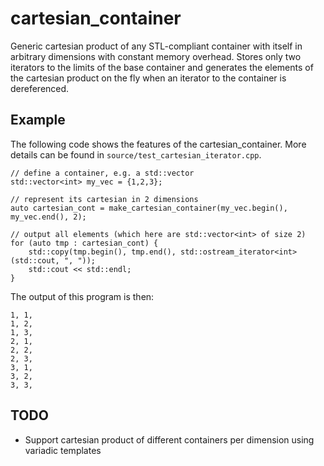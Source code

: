 cartesian_container
================

Generic cartesian product of any STL-compliant container with itself in arbitrary dimensions with constant memory overhead. Stores only two iterators to the limits of the base container and generates the elements of the cartesian product on the fly when an iterator to the container is dereferenced.

Example
------
The following code shows the features of the cartesian_container.
More details can be found in `source/test_cartesian_iterator.cpp`.

    // define a container, e.g. a std::vector
    std::vector<int> my_vec = {1,2,3};

    // represent its cartesian in 2 dimensions
    auto cartesian_cont = make_cartesian_container(my_vec.begin(), my_vec.end(), 2);

    // output all elements (which here are std::vector<int> of size 2)
    for (auto tmp : cartesian_cont) {
        std::copy(tmp.begin(), tmp.end(), std::ostream_iterator<int>(std::cout, ", "));
        std::cout << std::endl;
    }

The output of this program is then:

    1, 1, 
    1, 2, 
    1, 3, 
    2, 1, 
    2, 2, 
    2, 3, 
    3, 1, 
    3, 2, 
    3, 3,


TODO
----
  - Support cartesian product of different containers per dimension using variadic templates
